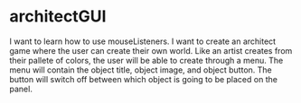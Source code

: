 # architectGUI
I want to learn how to use mouseListeners. I want to create an architect game where the user can create their own world. Like an artist creates from their pallete of colors, the user will be able to create through a menu. The menu will contain the object title, object image, and object button. The button will switch off between which object is going to be placed on the panel.
